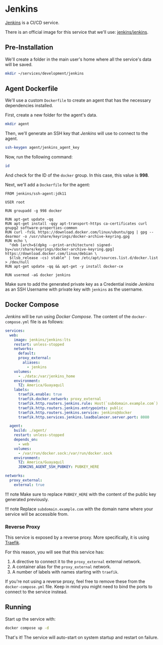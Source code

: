 # Jenkins

[Jenkins](https://www.jenkins.io/) is a CI/CD service.

There is an official image for this service that we'll use: [jenkins/jenkins](https://hub.docker.com/r/jenkins/jenkins).

## Pre-Installation

We'll create a folder in the main user's home where all the service's data will be saved.

```bash
mkdir ~/services/development/jenkins
```

## Agent Dockerfile

We'll use a custom `Dockerfile` to create an agent that has the necessary dependencies installed.

First, create a new folder for the agent's data.

```bash
mkdir agent
```

Then, we'll generate an SSH key that *Jenkins* will use to connect to the agent.

```bash
ssh-keygen agent/jenkins_agent_key
```

Now, run the following command:

```bash
id
```

And check for the ID of the `docker` group. In this case, this value is **998**.

Next, we'll add a `Dockerfile` for the agent:

```docker
FROM jenkins/ssh-agent:jdk11

USER root

RUN groupadd -g 998 docker

RUN apt-get update -qq
RUN apt-get install -qqy apt-transport-https ca-certificates curl gnupg2 software-properties-common
RUN curl -fsSL https://download.docker.com/linux/ubuntu/gpg | gpg --dearmor -o /usr/share/keyrings/docker-archive-keyring.gpg
RUN echo \
  "deb [arch=$(dpkg --print-architecture) signed-by=/usr/share/keyrings/docker-archive-keyring.gpg] https://download.docker.com/linux/debian \
  $(lsb_release -cs) stable" | tee /etc/apt/sources.list.d/docker.list > /dev/null
RUN apt-get update -qq && apt-get -y install docker-ce

RUN usermod -aG docker jenkins
```

Make sure to add the generated private key as a Credential inside *Jenkins* as an SSH Username with private key with `jenkins` as the username.

## Docker Compose

*Jenkins* will be run using *Docker Compose*. The content of the `docker-compose.yml` file is as follows:

```yaml
services:
  web:
    image: jenkins/jenkins:lts
    restart: unless-stopped
    networks:
      default:
      proxy_external:
        aliases:
          - jenkins
    volumes:
      - ./data:/var/jenkins_home
    environment:
      TZ: America/Guayaquil
    labels:
      traefik.enable: true
      traefik.docker.network: proxy_external
      traefik.http.routers.jenkins.rule: Host(`subdomain.example.com`)
      traefik.http.routers.jenkins.entrypoints: public
      traefik.http.routers.jenkins.service: jenkins@docker
      traefik.http.services.jenkins.loadbalancer.server.port: 8080

  agent:
    build: ./agent/
    restart: unless-stopped
    depends_on:
      - web
    volumes:
      - /var/run/docker.sock:/var/run/docker.sock
    environment:
      TZ: America/Guayaquil
      JENKINS_AGENT_SSH_PUBKEY: PUBKEY_HERE

networks:
  proxy_external:
    external: true
```

!!! note
    Make sure to replace `PUBKEY_HERE` with the content of the public key generated previously.

!!! note
    Replace `subdomain.example.com` with the domain name where your service will be accessible from.

### Reverse Proxy

This service is exposed by a reverse proxy. More specifically, it is using [Traefik](../networking/traefik.md).

For this reason, you will see that this service has:

1. A directive to connect it to the `proxy_external` external network.
2. A container alias for the `proxy_external` network.
3. A number of labels with names starting with `traefik`.

If you're not using a reverse proxy, feel free to remove these from the `docker-compose.yml` file.
Keep in mind you might need to bind the ports to connect to the service instead.

## Running

Start up the service with:

```bash
docker compose up -d
```

That's it! The service will auto-start on system startup and restart on failure.
